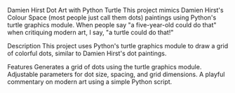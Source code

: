 Damien Hirst Dot Art with Python Turtle
This project mimics Damien Hirst's Colour Space (most people just call them dots) paintings using Python's turtle graphics module. When people say "a five-year-old could do that" when critiquing modern art, I say, "a turtle could do that!"

Description
This project uses Python's turtle graphics module to draw a grid of colorful dots, similar to Damien Hirst's dot paintings.

Features
Generates a grid of dots using the turtle graphics module.
Adjustable parameters for dot size, spacing, and grid dimensions.
A playful commentary on modern art using a simple Python script.
